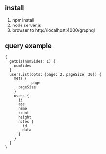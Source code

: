 ## install
1. npm install
1. node server.js
1. browser to http://localhost:4000/graphql

## query example
```
{
  getDie(numSides: 1) {
    numSides
  }
  usersList(opts: {page: 2, pageSize: 30}) {
    meta {
			page
      pageSize
    }
    users {
      id
      age
      name
      count
      height
      notes {
        id
        data
      }
    }
  }
}
```